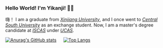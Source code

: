 ### Hello World! I'm Yikanji! 👋👋

嗨！ I am a graduate from _[Xinjiang University](http://ss.xju.edu.cn)_, and I once went to _[Central South University](https://cse.csu.edu.cn)_ as an exchange student. Now, I am a master's degree candidate at _[ISCAS](http://www.iscas.ac.cn)_ under _[UCAS](https://www.ucas.ac.cn)_.

<!-- Here are some ideas to get you started:

- 🔭 I’m currently working on ...
- 🌱 I’m currently learning ...
- 👯 I’m looking to collaborate on ...
- 🤔 I’m looking for help with ...
- 💬 Ask me about ...
- 📫 How to reach me: ...
- 😄 Pronouns: ...
- ⚡ Fun fact: ... -->

[![Anurag's GitHub stats](https://github-readme-stats.vercel.app/api?username=yikanji&show_icons=true&theme=radical)](https://github.com/yikanji)
&emsp;
[![Top Langs](https://github-readme-stats.vercel.app/api/top-langs/?username=yikanji&layout=compact&show_icons=true&theme=radical&langs_count=10)](https://github.com/yikanji)
